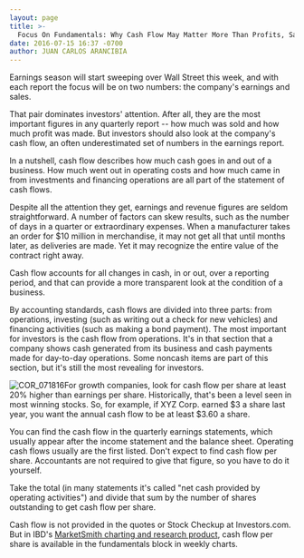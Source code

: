 ```yaml
---
layout: page
title: >-
  Focus On Fundamentals: Why Cash Flow May Matter More Than Profits, Sales
date: 2016-07-15 16:37 -0700
author: JUAN CARLOS ARANCIBIA
---
```





Earnings season will start sweeping over Wall Street this week, and with each report the focus will be on two numbers: the company's earnings and sales.


That pair dominates investors' attention. After all, they are the most important figures in any quarterly report -- how much was sold and how much profit was made. But investors should also look at the company's cash flow, an often underestimated set of numbers in the earnings report.


In a nutshell, cash flow describes how much cash goes in and out of a business. How much went out in operating costs and how much came in from investments and financing operations are all part of the statement of cash flows.


Despite all the attention they get, earnings and revenue figures are seldom straightforward. A number of factors can skew results, such as the number of days in a quarter or extraordinary expenses. When a manufacturer takes an order for \$10 million in merchandise, it may not get all that until months later, as deliveries are made. Yet it may recognize the entire value of the contract right away.


Cash flow accounts for all changes in cash, in or out, over a reporting period, and that can provide a more transparent look at the condition of a business.


By accounting standards, cash flows are divided into three parts: from operations, investing (such as writing out a check for new vehicles) and financing activities (such as making a bond payment). The most important for investors is the cash flow from operations. It's in that section that a company shows cash generated from its business and cash payments made for day-to-day operations. Some noncash items are part of this section, but it's still the most revealing for investors.


![COR_071816](https://www.investors.com/wp-content/uploads/2016/07/COR_071816.jpg)For growth companies, look for cash flow per share at least 20% higher than earnings per share. Historically, that's been a level seen in most winning stocks. So, for example, if XYZ Corp. earned \$3 a share last year, you want the annual cash flow to be at least \$3.60 a share.


You can find the cash flow in the quarterly earnings statements, which usually appear after the income statement and the balance sheet. Operating cash flows usually are the first listed. Don't expect to find cash flow per share. Accountants are not required to give that figure, so you have to do it yourself.


Take the total (in many statements it's called "net cash provided by operating activities") and divide that sum by the number of shares outstanding to get cash flow per share.


Cash flow is not provided in the quotes or Stock Checkup at Investors.com. But in IBD's [MarketSmith charting and research product](http://marketsmith.investors.com/), cash flow per share is available in the fundamentals block in weekly charts.




